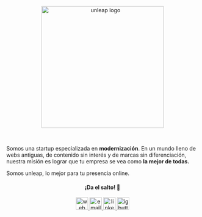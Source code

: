 <p align="center">
    <img src="./images/unleap-logo.png" width="320px" alt="unleap logo" />
</p>
<br>
<p>
  Somos una startup especializada en <strong>modernización</strong>. En un mundo lleno de webs antiguas, de contenido sin interés y de marcas sin diferenciación, nuestra misión es lograr que tu empresa se vea como <strong>la mejor de todas.</strong>
</p>
<p>
  Somos unleap, lo mejor para tu presencia online.
</p>
<h4 align="center">
  ¡Da el salto! 🚀
</h4>
<div align="center">
    <a target="_blank" href="https://www.unleap.dev">
        <img src="./images/web-button.png" height="32px" alt="web button" />
    </a>
    <a target="_blank" href="mailto:contact@unleap.dev">
        <img src="./images/email-button.png" height="32px" alt="email button" />
    </a>
    <a target="_blank" href="https://www.linkedin.com/company/unleap/">
        <img src="./images/linkedin-button.png" height="32px" alt="linkedin button" />
    </a>
    <a target="_blank" href="https://www.instagram.com/unleap.dev/">
        <img src="./images/ig-button.png" height="32px" alt="ig button" />
    </a>
</div>
